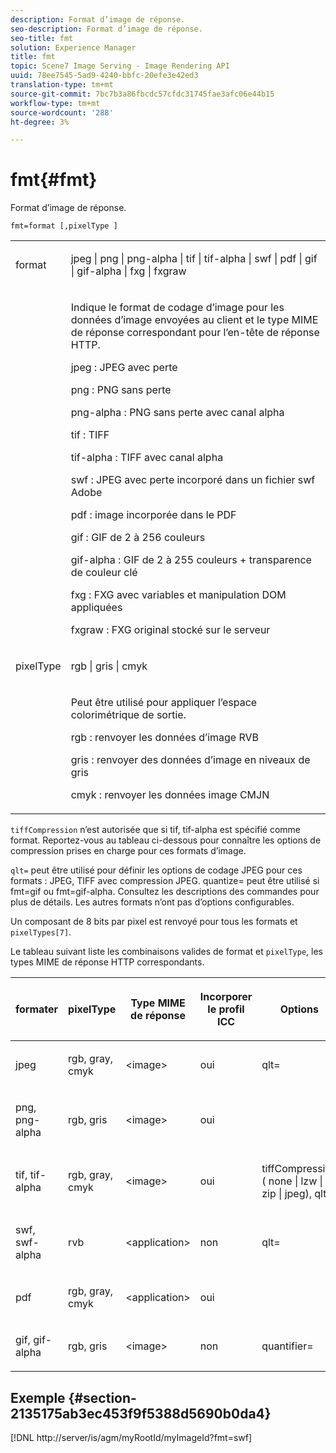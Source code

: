 ```yaml
---
description: Format d’image de réponse.
seo-description: Format d’image de réponse.
seo-title: fmt
solution: Experience Manager
title: fmt
topic: Scene7 Image Serving - Image Rendering API
uuid: 78ee7545-5ad9-4240-bbfc-20efe3e42ed3
translation-type: tm+mt
source-git-commit: 7bc7b3a86fbcdc57cfdc31745fae3afc06e44b15
workflow-type: tm+mt
source-wordcount: '288'
ht-degree: 3%

---
```



# fmt{#fmt}

Format d’image de réponse.

`fmt=format [,pixelType ]`

<table id="simpletable_66FAABB7BD7A4BBB815A570BEA4C1AE8"> 
 <tr class="strow"> 
  <td class="stentry"> <p><span class="codeph"> <span class="varname"> format</span> </span> </p></td> 
  <td class="stentry"> <p><span class="codeph"> jpeg | png | png-alpha | tif | tif-alpha | swf | pdf | gif | gif-alpha | fxg | fxgraw</span> </p></td> 
 </tr> 
 <tr class="strow"> 
  <td class="stentry"></td> 
  <td class="stentry"> <p> Indique le format de codage d’image pour les données d’image envoyées au client et le type MIME de réponse correspondant pour l’en-tête de réponse HTTP. </p> <p> <span class="codeph">  jpeg  </span>: JPEG avec perte </p> <p> <span class="codeph"> png  </span>: PNG sans perte </p> <p> <span class="codeph"> png-alpha  </span>: PNG sans perte avec canal alpha </p> <p> <span class="codeph">  tif  </span>: TIFF </p> <p> <span class="codeph"> tif-alpha  </span>: TIFF avec canal alpha </p> <p> <span class="codeph">  swf  </span>: JPEG avec perte incorporé dans un fichier swf Adobe </p> <p> <span class="codeph"> pdf  </span>: image incorporée dans le PDF </p> <p> <span class="codeph"> gif  </span>: GIF de 2 à 256 couleurs </p> <p> <span class="codeph"> gif-alpha  </span>: GIF de 2 à 255 couleurs + transparence de couleur clé </p> <p> <span class="codeph"> fxg  </span>: FXG avec variables et manipulation DOM appliquées </p> <p> <span class="codeph">  fxgraw  </span>: FXG original stocké sur le serveur </p> </td> 
 </tr> 
 <tr class="strow"> 
  <td class="stentry"> <p><span class="codeph"> <span class="varname"> pixelType</span> </span> </p></td> 
  <td class="stentry"> <p><span class="codeph"> rgb | gris | cmyk</span> </p></td> 
 </tr> 
 <tr class="strow"> 
  <td class="stentry"></td> 
  <td class="stentry"> <p> Peut être utilisé pour appliquer l’espace colorimétrique de sortie. </p> <p> <span class="codeph">  rgb  </span>: renvoyer les données d’image RVB </p> <p> <span class="codeph"> gris  </span>: renvoyer des données d’image en niveaux de gris </p> <p> <span class="codeph"> cmyk  </span>: renvoyer les données image CMJN </p> </td> 
 </tr> 
</table>

`tiffCompression` n’est autorisée que si tif, tif-alpha est spécifié comme format. Reportez-vous au tableau ci-dessous pour connaître les options de compression prises en charge pour ces formats d’image.

`qlt=` peut être utilisé pour définir les options de codage JPEG pour ces formats : JPEG, TIFF avec compression JPEG. quantize= peut être utilisé si fmt=gif ou fmt=gif-alpha. Consultez les descriptions des commandes pour plus de détails. Les autres formats n’ont pas d’options configurables.

Un composant de 8 bits par pixel est renvoyé pour tous les formats et `pixelTypes[7]`.

Le tableau suivant liste les combinaisons valides de format et `pixelType`, les types MIME de réponse HTTP correspondants.

<table id="table_54AFE58185004C74971EFBA845E177B6"> 
 <thead> 
  <tr> 
   <th colname="col1" class="entry"> <p><span class="varname"> formater</span> </p> </th> 
   <th colname="col2" class="entry"> <p><span class="varname"> pixelType</span> </p> </th> 
   <th colname="col3" class="entry"> <p>Type MIME de réponse </p> </th> 
   <th colname="col4" class="entry"> <p>Incorporer le profil ICC </p> </th> 
   <th colname="col5" class="entry"> <p>Options </p> </th> 
  </tr> 
 </thead>
 <tbody> 
  <tr> 
   <td> <p>jpeg </p> </td> 
   <td> <p>rgb, gray, cmyk </p> </td> 
   <td> <p>&lt;image&gt; </p> </td> 
   <td> <p>oui </p> </td> 
   <td> <p><span class="codeph"> qlt=</span> </p> </td> 
  </tr> 
  <tr> 
   <td> <p>png, png-alpha </p> </td> 
   <td> <p>rgb, gris </p> </td> 
   <td> <p>&lt;image&gt; </p> </td> 
   <td> <p>oui </p> </td> 
   <td> <p> </p> </td> 
  </tr> 
  <tr> 
   <td> <p>tif, tif-alpha </p> </td> 
   <td> <p>rgb, gray, cmyk </p> </td> 
   <td> <p>&lt;image&gt; </p> </td> 
   <td> <p>oui </p> </td> 
   <td> <p><span class="codeph"> <span class="varname"> tiffCompression</span> ( none | lzw | zip | jpeg), qlt=</span> </p> </td> 
  </tr> 
  <tr> 
   <td> <p>swf, swf-alpha </p> </td> 
   <td> <p>rvb </p> </td> 
   <td> <p>&lt;application&gt; </p> </td> 
   <td> <p>non </p> </td> 
   <td> <p><span class="codeph"> qlt=  </span> </p> </td> 
  </tr> 
  <tr> 
   <td> <p>pdf </p> </td> 
   <td> <p>rgb, gray, cmyk </p> </td> 
   <td> <p>&lt;application&gt; </p> </td> 
   <td> <p>oui </p> </td> 
   <td> <p> </p> </td> 
  </tr> 
  <tr> 
   <td> <p>gif, gif-alpha </p> </td> 
   <td> <p>rgb, gris </p> </td> 
   <td> <p>&lt;image&gt; </p> </td> 
   <td> <p>non </p> </td> 
   <td> <p><span class="codeph"> quantifier=</span> </p> </td> 
  </tr> 
 </tbody> 
</table>

## Exemple {#section-2135175ab3ec453f9f5388d5690b0da4}

[!DNL http://server/is/agm/myRootId/myImageId?fmt=swf]
